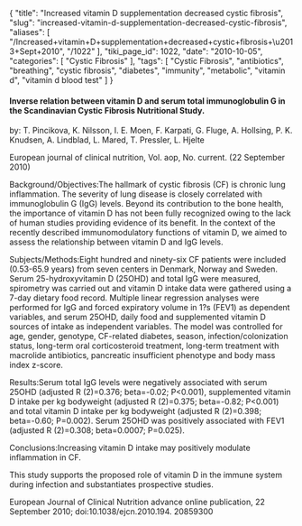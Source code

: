 {
    "title": "Increased vitamin D supplementation decreased cystic fibrosis",
    "slug": "increased-vitamin-d-supplementation-decreased-cystic-fibrosis",
    "aliases": [
        "/Increased+vitamin+D+supplementation+decreased+cystic+fibrosis+\u2013+Sept+2010",
        "/1022"
    ],
    "tiki_page_id": 1022,
    "date": "2010-10-05",
    "categories": [
        "Cystic Fibrosis"
    ],
    "tags": [
        "Cystic Fibrosis",
        "antibiotics",
        "breathing",
        "cystic fibrosis",
        "diabetes",
        "immunity",
        "metabolic",
        "vitamin d",
        "vitamin d blood test"
    ]
}


#### Inverse relation between vitamin D and serum total immunoglobulin G in the Scandinavian Cystic Fibrosis Nutritional Study.

by: T. Pincikova, K. Nilsson, I. E. Moen, F. Karpati, G. Fluge, A. Hollsing, P. K. Knudsen, A. Lindblad, L. Mared, T. Pressler, L. Hjelte

European journal of clinical nutrition, Vol. aop, No. current. (22 September 2010)

Background/Objectives:The hallmark of cystic fibrosis (CF) is chronic lung inflammation. The severity of lung disease is closely correlated with immunoglobulin G (IgG) levels. Beyond its contribution to the bone health, the importance of vitamin D has not been fully recognized owing to the lack of human studies providing evidence of its benefit. In the context of the recently described immunomodulatory functions of vitamin D, we aimed to assess the relationship between vitamin D and IgG levels.

Subjects/Methods:Eight hundred and ninety-six CF patients were included (0.53-65.9 years) from seven centers in Denmark, Norway and Sweden. Serum 25-hydroxyvitamin D (25OHD) and total IgG were measured, spirometry was carried out and vitamin D intake data were gathered using a 7-day dietary food record. Multiple linear regression analyses were performed for IgG and forced expiratory volume in 1?s (FEV1) as dependent variables, and serum 25OHD, daily food and supplemented vitamin D sources of intake as independent variables. The model was controlled for age, gender, genotype, CF-related diabetes, season, infection/colonization status, long-term oral corticosteroid treatment, long-term treatment with macrolide antibiotics, pancreatic insufficient phenotype and body mass index z-score.

Results:Serum total IgG levels were negatively associated with serum 25OHD (adjusted R (2)=0.376; beta=-0.02; P<0.001), supplemented vitamin D intake per kg bodyweight (adjusted R (2)=0.375; beta=-0.82; P<0.001) and total vitamin D intake per kg bodyweight (adjusted R (2)=0.398; beta=-0.60; P=0.002). Serum 25OHD was positively associated with FEV1 (adjusted R (2)=0.308; beta=0.0007; P=0.025).

Conclusions:Increasing vitamin D intake may positively modulate inflammation in CF. 

This study supports the proposed role of vitamin D in the immune system during infection and substantiates prospective studies.

European Journal of Clinical Nutrition advance online publication, 22 September 2010; doi:10.1038/ejcn.2010.194. 20859300